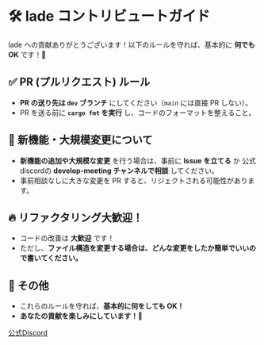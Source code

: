 # 🛠️ lade コントリビュートガイド

lade への貢献ありがとうございます！以下のルールを守れば、基本的に **何でも OK** です！🎉  

## ✅ PR (プルリクエスト) ルール
- **PR の送り先は `dev` ブランチ** にしてください（`main` には直接 PR しない）。  
- PR を送る前に **`cargo fmt` を実行** し、コードのフォーマットを整えること。  

## 📝 新機能・大規模変更について
- **新機能の追加や大規模な変更** を行う場合は、事前に **Issue を立てる** か 公式discordの **develop-meeting チャンネルで相談** してください。  
- 事前相談なしに大きな変更を PR すると、リジェクトされる可能性があります。  

## 🔥 リファクタリング大歓迎！
- コードの改善は **大歓迎** です！  
- ただし、**ファイル構造を変更する場合は、どんな変更をしたか簡単でいいので書いてください。**  

## 🚀 その他
- これらのルールを守れば、**基本的に何をしても OK！**  
- **あなたの貢献を楽しみにしています！🎉**  

[公式Discord](https://discord.gg/8AgzAYS9k4)
